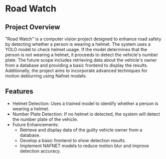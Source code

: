 # Road Watch

## Project Overview

"Road Watch" is a computer vision project designed to enhance road safety by detecting whether a person is wearing a helmet. The system uses a YOLO model to check helmet usage. If the model determines that the person is not wearing a helmet, it proceeds to detect the vehicle's number plate. The future scope includes retrieving data about the vehicle's owner from a database and providing a basic frontend to display the results. Additionally, the project aims to incorporate advanced techniques for motion deblurring using Nafnet models.

## Features

- Helmet Detection: Uses a trained model to identify whether a person is wearing a helmet.
- Number Plate Detection: If no helmet is detected, the system will detect the number plate of the vehicle.
- Future Enhancements:
  - Retrieve and display data of the guilty vehicle owner from a database.
  - Develop a basic frontend to show detection results.
  - Implement NAFNET models to reduce motion blur and improve detection accuracy.



